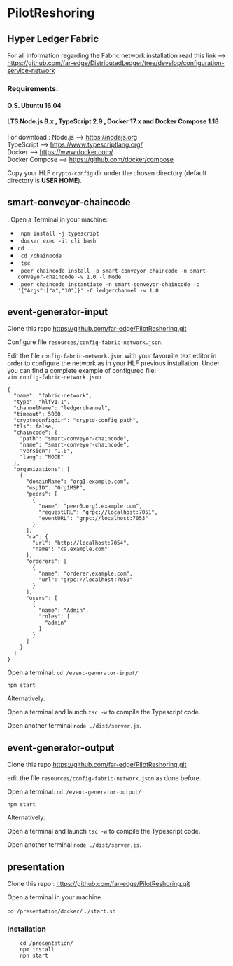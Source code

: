 # PilotReshoring


## Hyper Ledger Fabric

For all information regarding the Fabric network installation read this link --> https://github.com/far-edge/DistributedLedger/tree/develop/configuration-service-network

### Requirements:
#### O.S. Ubuntu 16.04 <br/>
#### LTS Node.js 8.x , TypeScript 2.9 , Docker 17.x and Docker Compose 1.18 <br/>

For download : 
Node.js --> https://nodejs.org <br/>
TypeScript --> https://www.typescriptlang.org/ <br/>
Docker --> https://www.docker.com/ <br/>
Docker Compose --> https://github.com/docker/compose <br/>

Copy your HLF `crypto-config` dir under the chosen directory (default directory is **USER HOME**).

## smart-conveyor-chaincode

. Open a Terminal in your machine:<br/>

 - ` npm install -j typescript`
 - ` docker exec -it cli bash`
 - ` cd .. `
 - ` cd /chainocde`
 - ` tsc`
 - ` peer chaincode install -p smart-conveyor-chaincode -n smart-conveyor-chaincode -v 1.0 -l Node`
 - ` peer chaincode instantiate -n smart-conveyor-chaincode -c '{"Args":["a","10"]}' -C ledgerchannel -v 1.0`

## event-generator-input

Clone this repo https://github.com/far-edge/PilotReshoring.git <br/>

Configure file `resources/config-fabric-network.json`. <br/>

Edit the file `config-fabric-network.json` with your favourite text editor in order to configure the network as in your HLF previous installation. Under you can find a complete example of configured file: <br/>
`vim config-fabric-network.json` 
```
{
  "name": "fabric-network",
  "type": "hlfv1.1",
  "channelName": "ledgerchannel",
  "timeout": 5000,
  "cryptoconfigdir": "crypto-config path",
  "tls": false,
  "chaincode": {
    "path": "smart-conveyor-chaincode",
    "name": "smart-conveyor-chaincode",
    "version": "1.0",
    "lang": "NODE"
  },
  "organizations": [
    {
      "domainName": "org1.example.com",
      "mspID": "Org1MSP",
      "peers": [
        {
          "name": "peer0.org1.example.com",
          "requestURL": "grpc://localhost:7051",
          "eventURL": "grpc://localhost:7053"
        }
      ],
      "ca": {
        "url": "http://localhost:7054",
        "name": "ca.example.com"
      },
      "orderers": [
        {
          "name": "orderer.example.com",
          "url": "grpc://localhost:7050"
        }
      ],
      "users": [
        {
          "name": "Admin",
          "roles": [
            "admin"
          ]
        }
      ]
    }
  ]
} 
```

Open a terminal: ` cd /event-generator-input/  ` 

 ` npm start `
 
Alternatively:

Open a terminal and launch `tsc -w` to compile the Typescript code. <br/>

Open another terminal `node ./dist/server.js`. <br/>


## event-generator-output

Clone this repo https://github.com/far-edge/PilotReshoring.git <br/>

edit the file  `resources/config-fabric-network.json` as done before. <br/>

Open a terminal: ` cd /event-generator-output/  ` 

 ` npm start `
 
Alternatively:

Open a terminal and launch `tsc -w` to compile the Typescript code. <br/>

Open another terminal `node ./dist/server.js`. <br/>


## presentation

Clone this repo : https://github.com/far-edge/PilotReshoring.git <br/>

Open a terminal in your machine

` cd /presentation/docker/ `
` ./start.sh `

### Installation

```
    cd /presentation/
    npm install
    npn start
```
